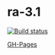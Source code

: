 # ra-3.1

[![Build status](https://ci.appveyor.com/api/projects/status/3ytcyb8pw7t5fvq0?svg=true)](https://ci.appveyor.com/project/i-hit/ra-3-1)

[GH-Pages](https://i-hit.github.io/ra-3.1/)
